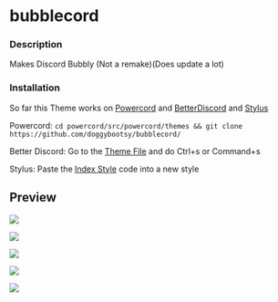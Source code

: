 # bubblecord


### Description
Makes Discord Bubbly
(Not a remake)(Does update a lot)

### Installation
So far this Theme works on [Powercord](https://github.com/powercord-org/powercord) and [BetterDiscord](https://www.betterdiscord.net/) and [Stylus](https://chrome.google.com/webstore/detail/apmmpaebfobifelkijhaljbmpcgbjbdo)


Powercord:
```cd powercord/src/powercord/themes && git clone https://github.com/doggybootsy/bubblecord/```

Better Discord:
Go to the [Theme File](https://raw.githubusercontent.com/doggybootsy/bubblecord/main/Bubblecord.theme.css) and do Ctrl+s or Command+s

Stylus:
Paste the [Index Style](https://github.com/doggybootsy/bubblecord/raw/main/index.user.css) code into a new style


## Preview

<p align="left">
    <img src="https://github.com/doggybootsy/bubblecord/blob/main/Preview/Screen%20Shot%202021-02-24%20at%209.44.28%20PM.png?raw=true">
</p>
<p align="left">
    <img src="https://github.com/doggybootsy/bubblecord/blob/main/Preview/Screen%20Shot%202021-02-24%20at%2010.20.10%20PM.png?raw=true">
</p>
<p align="left">
    <img src="https://github.com/doggybootsy/bubblecord/blob/main/Preview/Screen%20Shot%202021-02-24%20at%209.40.59%20PM.png?raw=true">
</p>
<p align="left">
    <img src="https://github.com/doggybootsy/bubblecord/blob/main/Preview/Screen%20Shot%202021-02-24%20at%209.41.20%20PM.png?raw=true">
</p>
<p align="left">
    <img src="https://github.com/doggybootsy/bubblecord/blob/main/Preview/Screen%20Shot%202021-02-24%20at%209.45.28%20PM.png?raw=true">
</p>

